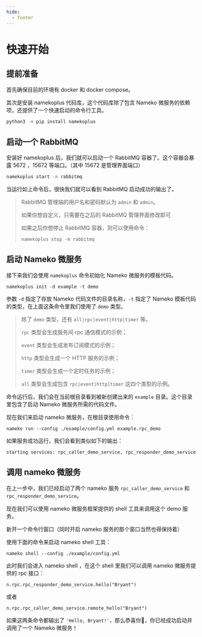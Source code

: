 ```yaml
---
hide:
  - footer
---
```


# 快速开始

## 提前准备

首先确保目前的环境有 docker 和 docker compose。

其次是安装 namekoplus 代码库，这个代码库除了包含 Nameko 微服务的依赖项，还提供了一个快速启动的命令行工具。

```bash
python3 -m pip install namekoplus
```

## 启动一个 RabbitMQ

安装好 namekoplus 后，我们就可以启动一个 RabbitMQ 容器了。这个容器会暴露 5672 ，15672 等端口。（其中 15672 是管理界面端口）

```bash
namekoplus start -m rabbitmq 
```

当运行如上命令后，很快我们就可以看到 RabbitMQ 启动成功的输出了。

>  RabbitMQ 管理端的用户名和密码默认为 `admin` 和 `admin`。
> 
> 如果你想自定义，只需要在之后的 RabbitMQ 管理界面修改即可
> 
> 如果之后你想停止 RabbitMQ 容器，则可以使用命令：
> 
> ```
> namekoplus stop -m rabbitmq
> ```

## 启动 Nameko 微服务

接下来我们会使用 `namekoplus` 命令初始化 Nameko 微服务的模板代码。

```
namekoplus init -d example -t demo
```

参数 `-d` 指定了存放 Nameko 代码文件的目录名称，`-t` 指定了 Nameko 模板代码的类型，在上面这条命令里我们使用了 `demo` 类型。

> 除了 `demo` 类型，还有 `all|rpc|event|http|timer` 等。
> 
> `rpc` 类型会生成服务间 rpc 通信模式的示例；
>
> `event` 类型会生成发布订阅模式的示例；
>
> `http` 类型会生成一个 HTTP 服务的示例；
>
> `timer` 类型会生成一个定时任务的示例；
>
> `all` 类型会生成包含 `rpc|event|http|timer` 这四个类型的示例。

命令运行后，我们会在当前根目录看到被新创建出来的 `example` 目录。这个目录里包含了启动 Nameko 微服务所需的代码文件。

现在我们来启动 nameko 微服务，在根目录使用命令：

```
nameko run --config ./example/config.yml example.rpc_demo
```

如果服务成功运行，我们会看到类似如下的输出：

```
starting services: rpc_caller_demo_service, rpc_responder_demo_service
```

## 调用 nameko 微服务

在上一步中，我们已经启动了两个 nameko 服务 `rpc_caller_demo_service` 和 `rpc_responder_demo_service`。

现在我们可以使用 nameko 微服务框架提供的 shell 工具来调用这个 demo 服务。

新开一个命令行窗口（同时开启 nameko 服务的那个窗口当然也得保持着）

使用下面的命令来启动 nameko shell 工具：

```
nameko shell --config ./example/config.yml
```

此时我们会进入 nameko shell ，在这个 shell 里我们可以调用 nameko 微服务提供的 rpc 接口：

```
n.rpc.rpc_responder_demo_service.hello("Bryant")
```

或者 

```
n.rpc.rpc_caller_demo_service.remote_hello("Bryant")
```

如果这两条命令都输出了 `'Hello, Bryant!'`，那么恭喜你🎉，你已经成功启动并调用了一个 Nameko 微服务！

